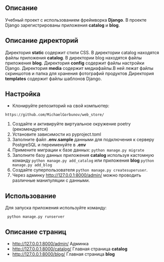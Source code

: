 ## Описание
Учебный проект с использованием фреймворка **Django**.
В проекте Django зарегистрированы приложения **catalog** и **blog**.



## Описание директорий

Директория **static** содержит стили CSS.
В директории catalog находятся файлы приложения **catalog**.
В директории blog находятся файлы приложения **blog**.
Директория **config** содержит файлы настройки Django.
Директория **media** содержит медиафайлы.В ней лежат файлы скриншотов и папка для хранения фотографий продуктов
Директория **templates** содержит файлы шаблонов Django.



## Настройка
- Клонируйте репозиторий на свой компьютер:

```
https://github.com/MichaelGorbunov/web_store/
```


1. Создайте и активируйте виртуальное окружение poetry (рекомендуется)
2. Установите зависимости из pyproject.toml
3. Заполните файл **.env.sample** данными для подключения к серверу PostgreSQL и переименуйте в **.env**
4. Примените миграции к базе данных: ```python manage.py migrate```
5. Заполните базу данных приложения **catalog** используя кастомную команду ```python manage.py add_catalog``` или приложения **blog** ```python manage.py add_blog``` 
6. Создайте суперпользователя ```python manage.py createsuperuser```.
7. Через админку http://127.0.0.1:8000/admin/ можно проводить различные манипуляции с данными. 


## Использование
Для запуска приложения используйте команду:

```
 python manage.py runserver

```
## Описание страниц 
* http://127.0.0.1:8000/admin/ Админка
* http://127.0.0.1:8000/catalog/ Главная страница **catalog**
* http://127.0.0.1:8000/blog/ Главная страница **blog**



